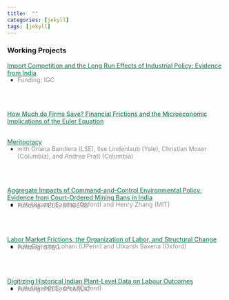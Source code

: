 ```yaml
---
title:  ""
categories: [jekyll]
tags: [jekyll]
---
```


### Working Projects

<a href= "" style="color:#2c7e5a;font-weight: 500;">Import Competition and the Long Run Effects of Industrial Policy: Evidence from India </a>
-  <a style="display: block; color:#909090; margin-top: -15px"> Funding: IGC </a>
<br/>
<br/>

<a href="" style="color:#2c7e5a;font-weight: 500;">How Much do Firms Save? Financial Frictions and the Microeconomic Implications of the Euler Equation
<br/>
<br/>

<a href="" style="color:#2c7e5a;font-weight: 500;"> Meritocracy </a>
-  <a style="display: block; color:#909090; margin-top: -15px">  with Oriana Bandiera (LSE), Ilse Lindenlaub (Yale), Christian Moser (Columbia), and Andrea Pratt (Columbia) </a>
<br/>
<br/>

<a href="" style="color:#2c7e5a;font-weight: 500;">Aggregate Impacts of Command-and-Control Environmental Policy: Evidence from Court-Ordered Mining Bans in India</a>
-  <a style="display: block; color:#909090; margin-top: -15px">  with Utkarsh Saxena (Oxford) and Henry Zhang (MIT) </a> 
-  <a style="display: block; color:#909090; margin-top: -15px">  Funding: PEDL, STICERD </a> 
<br/>
<br/>

<a href="" style="color:#2c7e5a;font-weight: 500;">Labor Market Frictions, the Organization of Labor, and Structural Change </a>
- <a style="display: block; color:#909090; margin-top: -15px">  with Chinmay Lohani (UPenn) and Utkarsh Saxena (Oxford) </a>
- <a style="display: block; color:#909090; margin-top: -15px">  Funding: STEG </a> 
<br/>
<br/>

<a href="" style="color:#2c7e5a;font-weight: 500;">Digitizing Historical Indian Plant-Level Data on Labour Outcomes </a>
- <a style="display: block; color:#909090; margin-top: -15px">  with Utkarsh Saxena (Oxford) </a>
- <a style="display: block; color:#909090; margin-top: -15px">  Funding: PEDL, G²LM|LIC </a> 
<br/>
<br/>



<!-- 
### Publications
- forth, <a href="{{site.baseurl}}/files/aeri_NN/aeri_NN.pdf" style="color:#e25440;font-weight: bold;">Using TITLE</a>, ***JOURNAL***&nbsp;&nbsp;&nbsp;&#10098;[git](https://github.com/thomas9t/spatial-econ-cnn)&#10099;
    * AUTHORS
<br/>
<br/>
- 2022, <a href="{{site.baseurl}}/files/are_EITR/tradewar_1203.pdf" style="color:#e25440;font-weight: bold;">TITLE</a>, ***JOURNAL***
    - AUTHOR
  * [Economist](https://www.economist.com/finance-and-economics/2022/01/01/new-research-counts-the-costs-of-the-sino-american-trade-war) 
<br/>
<br/>

### Chapters & Policy Notes -->


